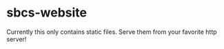 sbcs-website
============

Currently this only contains static files. Serve them from your favorite http server!

